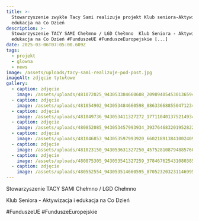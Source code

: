 ```yaml
---
title: >-
  Stowarzyszenie zwykłe Tacy Sami realizuje projekt Klub seniora-Aktywizacja i
  edukacja na Co Dzień
description: >-
  Stowarzyszenie TACY SAMI Chełmno / LGD Chełmno  Klub Seniora - Aktywizacja i
  edukacja na Co Dzień #FunduszeUE #FunduszeEuropejskie [...]
date: 2025-03-06T07:05:00.609Z
tags:
  - projekt
  - glowna
  - news
image: /assets/uploads/tacy-sami-realizuje-pod-post.jpg
imageAlt: zdjęcie tytułowe
gallery:
  - caption: zdjęcie
    image: /assets/uploads/481072025_943053384660608_2098940545301365945_n.jpg
  - caption: zdjęcie
    image: /assets/uploads/481054902_943053484660598_8863366885504712342_n.jpg
  - caption: zdjęcie
    image: /assets/uploads/481049736_943053411327272_1771104013752149340_n.jpg
  - caption: zdjęcie
    image: /assets/uploads/480852085_943053457993934_3937646832019528225_n.jpg
  - caption: zdjęcie
    image: /assets/uploads/481046853_943053597993920_6602189138410024090_n.jpg
  - caption: zdjęcie
    image: /assets/uploads/481023150_943053631327250_457528108794885760_n.jpg
  - caption: zdjęcie
    image: /assets/uploads/480875305_943053541327259_3784676254310803854_n.jpg
  - caption: zdjęcie
    image: /assets/uploads/480552554_943053514660595_8705232032311469950_n.jpg
---
```

Stowarzyszenie TACY SAMI Chełmno / LGD Chełmno 

Klub Seniora - Aktywizacja i edukacja na Co Dzień

\#FunduszeUE #FunduszeEuropejskie
